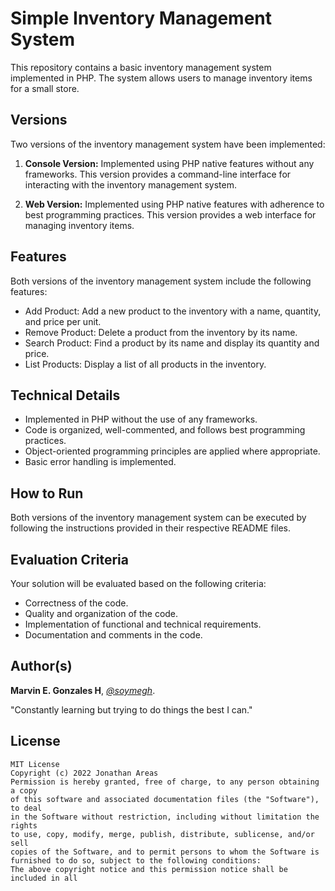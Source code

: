 # Simple Inventory Management System

This repository contains a basic inventory management system implemented in PHP. The system allows users to manage inventory items for a small store.

## Versions

Two versions of the inventory management system have been implemented:

1. **Console Version:** Implemented using PHP native features without any frameworks. This version provides a command-line interface for interacting with the inventory management system.

2. **Web Version:** Implemented using PHP native features with adherence to best programming practices. This version provides a web interface for managing inventory items.

## Features

Both versions of the inventory management system include the following features:

- Add Product: Add a new product to the inventory with a name, quantity, and price per unit.
- Remove Product: Delete a product from the inventory by its name.
- Search Product: Find a product by its name and display its quantity and price.
- List Products: Display a list of all products in the inventory.

## Technical Details

- Implemented in PHP without the use of any frameworks.
- Code is organized, well-commented, and follows best programming practices.
- Object-oriented programming principles are applied where appropriate.
- Basic error handling is implemented.

## How to Run

Both versions of the inventory management system can be executed by following the instructions provided in their respective README files.

## Evaluation Criteria

Your solution will be evaluated based on the following criteria:

- Correctness of the code.
- Quality and organization of the code.
- Implementation of functional and technical requirements.
- Documentation and comments in the code.

##  Author(s)


**Marvin E. Gonzales H**, [*@soymegh*](https://github.com/soymegh).

"Constantly learning but trying to do things the best I can."


## License
```
MIT License
Copyright (c) 2022 Jonathan Areas
Permission is hereby granted, free of charge, to any person obtaining a copy
of this software and associated documentation files (the "Software"), to deal
in the Software without restriction, including without limitation the rights
to use, copy, modify, merge, publish, distribute, sublicense, and/or sell
copies of the Software, and to permit persons to whom the Software is
furnished to do so, subject to the following conditions:
The above copyright notice and this permission notice shall be included in all
